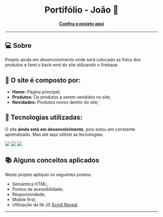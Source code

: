 <h1 align="center">Portifólio - João 👾</h1>


<h4 align="center"><a href="https://jedev1.github.io/loja-lords-geek-store/">Confira o projeto aqui</a></h4>

---

## 💻 Sobre

Projeto ainda em desenvolvimento onde será colocado as fotos dos produtos e farei o back-end do site utilizando o firebase.

## 🤯 O site é composto por:

- **Home:** Página principal;
- **Produtos:** Os produtos a serem vendidos no site;
- **Novidades:** Produtos novos dentro do site;

## 🧠 Tecnologias utilizadas:

O site **ainda está em desenvolvimento**, pois estou em constante aprendizado. Mas até aqui utilizei as tecnologias:

<div>
    <img src="https://img.shields.io/badge/HTML5-E34F26?style=for-the-badge&logo=html5&logoColor=white" />
    <img src="https://img.shields.io/badge/CSS3-1572B6?style=for-the-badge&logo=css3&logoColor=white" />
    <img src="https://img.shields.io/badge/JavaScript-F7DF1E?style=for-the-badge&logo=javascript&logoColor=black" />
</div>

## 📚 Alguns conceitos aplicados

Neste projeto apliquei os seguintes pontos:
+ Semântica HTML;
+ Pontos de acessibilidade;
+ Responsividade;
+ Mobile first;
+ Utilização da lib JS <a href="https://scrollrevealjs.org">Scroll Reveal</a>.

---
